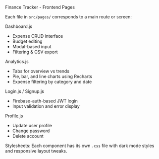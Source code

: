Finance Tracker - Frontend Pages

Each file in `src/pages/` corresponds to a main route or screen:

Dashboard.js
- Expense CRUD interface
- Budget editing
- Modal-based input
- Filtering & CSV export

Analytics.js
- Tabs for overview vs trends
- Pie, bar, and line charts using Recharts
- Expense filtering by category and date

Login.js / Signup.js
- Firebase-auth-based JWT login
- Input validation and error display

Profile.js
- Update user profile
- Change password
- Delete account

Stylesheets:
Each component has its own `.css` file with dark mode styles and responsive layout tweaks.
